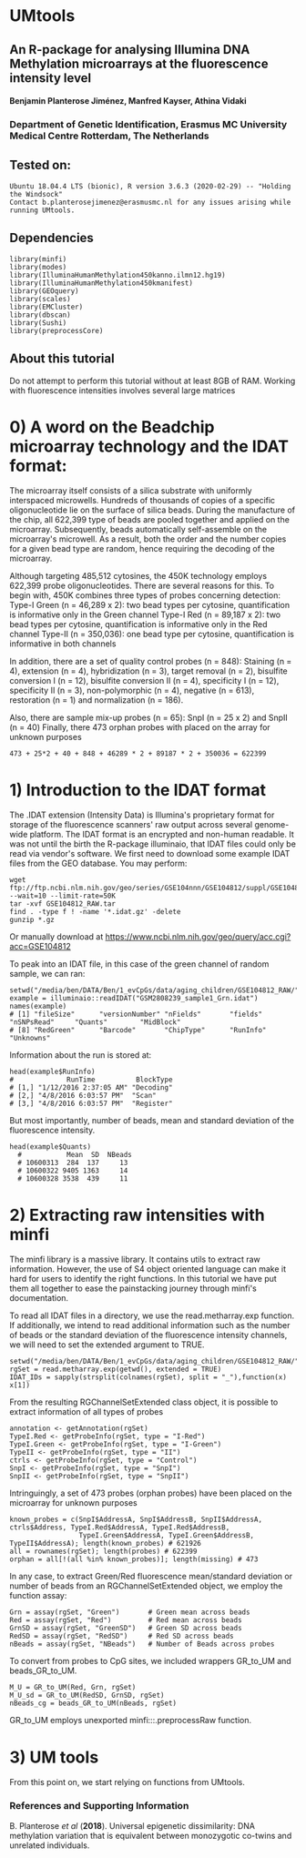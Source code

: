 # UMtools
## An R-package for analysing Illumina DNA Methylation microarrays at the fluorescence intensity level



#### Benjamin Planterose Jiménez, Manfred Kayser, Athina Vidaki

### Department of Genetic Identification, Erasmus MC University Medical Centre Rotterdam, The Netherlands


## Tested on:

    Ubuntu 18.04.4 LTS (bionic), R version 3.6.3 (2020-02-29) -- "Holding the Windsock"
    Contact b.planterosejimenez@erasmusmc.nl for any issues arising while running UMtools.
    
## Dependencies 

    library(minfi)
    library(modes)
    library(IlluminaHumanMethylation450kanno.ilmn12.hg19)
    library(IlluminaHumanMethylation450kmanifest)
    library(GEOquery)
    library(scales)
    library(EMCluster)
    library(dbscan)
    library(Sushi)
    library(preprocessCore)

## About this tutorial
    
Do not attempt to perform this tutorial without at least 8GB of RAM. Working with fluorescence intensities
involves several large matrices

# 0) A word on the Beadchip microarray technology and the IDAT format: 

The microarray itself consists of a silica substrate with uniformly interspaced microwells.
Hundreds of thousands of copies of a specific oligonucleotide lie on the surface of silica beads.
During the manufacture of the chip, all 622,399 type of beads are pooled together and applied on
the microarray. Subsequently, beads automatically self-assemble on the microarray's microwell. As a result, both
the order and the number copies for a given bead type are random, hence requiring the decoding of the microarray.

Although targeting 485,512 cytosines, the 450K technology employs 622,399 probe oligonucleotides. There are
several reasons for this. To begin with, 450K combines three types of probes concerning detection:
Type-I Green (n = 46,289 x 2): two bead types per cytosine, quantification is informative only in the Green channel
Type-I Red (n = 89,187 x 2): two bead types per cytosine, quantification is informative only in the Red channel
Type-II (n = 350,036): one bead type per cytosine, quantification is informative in both channels

In addition, there are a set of quality control probes (n = 848):
Staining (n = 4), extension (n = 4), hybridization (n = 3), target removal (n = 2), bisulfite conversion I (n = 12),
bisulfite conversion II (n = 4), specificity I (n = 12), specificity II (n = 3), non-polymorphic (n = 4),
negative (n = 613), restoration (n = 1) and normalization (n = 186).

Also, there are sample mix-up probes (n = 65):
SnpI (n = 25 x 2) and SnpII (n = 40)
Finally, there 473 orphan probes with placed on the array for unknown purposes

    473 + 25*2 + 40 + 848 + 46289 * 2 + 89187 * 2 + 350036 = 622399



# 1) Introduction to the IDAT format

The .IDAT extension (Intensity Data) is Illumina's proprietary format for storage of the fluorescence scanners'
raw output across several genome-wide platform. The IDAT format is an encrypted and non-human readable.
It was not until the birth the R-package illuminaio, that IDAT files could only be read via vendor's software.
We first need to download some example IDAT files from the GEO database. You may perform: 

    wget ftp://ftp.ncbi.nlm.nih.gov/geo/series/GSE104nnn/GSE104812/suppl/GSE104812_RAW.tar --wait=10 --limit-rate=50K
    tar -xvf GSE104812_RAW.tar
    find . -type f ! -name '*.idat.gz' -delete
    gunzip *.gz

Or manually download at https://www.ncbi.nlm.nih.gov/geo/query/acc.cgi?acc=GSE104812

To peak into an IDAT file, in this case of the green channel of random sample, we can ran:

    setwd("/media/ben/DATA/Ben/1_evCpGs/data/aging_children/GSE104812_RAW/")
    example = illuminaio::readIDAT("GSM2808239_sample1_Grn.idat")
    names(example)
    # [1] "fileSize"      "versionNumber" "nFields"       "fields"        "nSNPsRead"     "Quants"        "MidBlock"
    # [8] "RedGreen"      "Barcode"       "ChipType"      "RunInfo"       "Unknowns"

Information about the run is stored at:

    head(example$RunInfo)
    #             RunTime          BlockType
    # [1,] "1/12/2016 2:37:05 AM" "Decoding"
    # [2,] "4/8/2016 6:03:57 PM"  "Scan"
    # [3,] "4/8/2016 6:03:57 PM"  "Register"
    
But most importantly, number of beads, mean and standard deviation of the fluorescence intensity.

    head(example$Quants)
      #           Mean  SD  NBeads
      # 10600313  284  137     13
      # 10600322 9405 1363     14
      # 10600328 3538  439     11


# 2) Extracting raw intensities with minfi

The minfi library is a massive library. It contains utils to extract raw information. However, the use of
S4 object oriented language can make it hard for users to identify the right functions. In this tutorial
we have put them all together to ease the painstacking journey through minfi's documentation.

To read all IDAT files in a directory, we use the read.metharray.exp function. If additionally, we intend
to read additional information such as the number of beads or the standard deviation of the fluorescence
intensity channels, we will need to set the extended argument to TRUE.

    setwd("/media/ben/DATA/Ben/1_evCpGs/data/aging_children/GSE104812_RAW/")
    rgSet = read.metharray.exp(getwd(), extended = TRUE)
    IDAT_IDs = sapply(strsplit(colnames(rgSet), split = "_"),function(x) x[1])

From the resulting RGChannelSetExtended class object, it is possible to extract information of all types of probes

    annotation <- getAnnotation(rgSet)
    TypeI.Red <- getProbeInfo(rgSet, type = "I-Red")
    TypeI.Green <- getProbeInfo(rgSet, type = "I-Green")
    TypeII <- getProbeInfo(rgSet, type = "II")
    ctrls <- getProbeInfo(rgSet, type = "Control")
    SnpI <- getProbeInfo(rgSet, type = "SnpI")
    SnpII <- getProbeInfo(rgSet, type = "SnpII")

Intringuingly, a set of 473 probes (orphan probes) have been placed on the microarray for unknown purposes

    known_probes = c(SnpI$AddressA, SnpI$AddressB, SnpII$AddressA, ctrls$Address, TypeI.Red$AddressA, TypeI.Red$AddressB,
                     TypeI.Green$AddressA, TypeI.Green$AddressB, TypeII$AddressA); length(known_probes) # 621926
    all = rownames(rgSet); length(probes) # 622399
    orphan = all[!(all %in% known_probes)]; length(missing) # 473


In any case, to extract Green/Red fluorescence mean/standard deviation or number of beads from an RGChannelSetExtended object, we employ the function assay:

    Grn = assay(rgSet, "Green")       # Green mean across beads
    Red = assay(rgSet, "Red")         # Red mean across beads
    GrnSD = assay(rgSet, "GreenSD")   # Green SD across beads
    RedSD = assay(rgSet, "RedSD")     # Red SD across beads
    nBeads = assay(rgSet, "NBeads")   # Number of Beads across probes

To convert from probes to CpG sites, we included wrappers GR_to_UM and beads_GR_to_UM.

    M_U = GR_to_UM(Red, Grn, rgSet)
    M_U_sd = GR_to_UM(RedSD, GrnSD, rgSet)
    nBeads_cg = beads_GR_to_UM(nBeads, rgSet)

GR_to_UM employs unexported minfi:::.preprocessRaw function.


# 3) UM tools
From this point on, we start relying on functions from UMtools. 








### References and Supporting Information
B. Planterose *et al* (**2018**). Universal epigenetic dissimilarity: DNA methylation variation that is equivalent between monozygotic co-twins and unrelated individuals.






